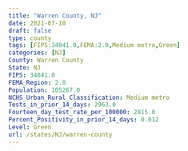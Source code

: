 ```yaml
---
title: "Warren County, NJ"
date: 2021-07-10
draft: false
type: county
tags: [FIPS:34041.0,FEMA:2.0,Medium metro,Green]
categories: [NJ]
County: Warren County
State: NJ
FIPS: 34041.0
FEMA_Region: 2.0
Population: 105267.0
NCHS_Urban_Rural_Classification: Medium metro
Tests_in_prior_14_days: 2963.0
Fourteen_day_test_rate_per_100000: 2815.0
Percent_Positivity_in_prior_14_days: 0.012
Level: Green
url: /states/NJ/warren-county
---
```



